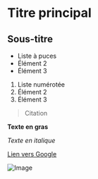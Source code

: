 # Titre principal

## Sous-titre

- Liste à puces
- Élément 2
- Élément 3

1. Liste numérotée
2. Élément 2
3. Élément 3

> Citation

**Texte en gras**

*Texte en italique*

[Lien vers Google](https://www.google.com)

![Image](https://example.com/image.jpg)
